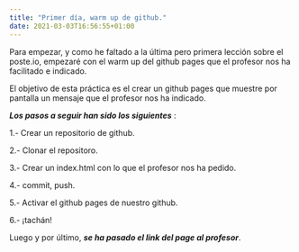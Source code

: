 ```yaml
---
title: "Primer día, warm up de github."
date: 2021-03-03T16:56:55+01:00
---
```


Para empezar, y como he faltado a la última pero primera lección sobre
el poste.io, empezaré con el warm up del github pages que el profesor
nos ha facilitado e indicado. 

El objetivo de esta práctica es el crear un github pages que muestre
por pantalla un mensaje que el profesor nos ha indicado.


***Los pasos a seguir han sido los siguientes*** :

1.- Crear un repositorio de github.

2.- Clonar el repositoro.

3.- Crear un index.html con lo que el profesor nos ha pedido.

4.- commit, push.

5.- Activar el github pages de nuestro github.

6.- ¡tachán!



Luego y por último, ***se ha pasado el link del page al profesor***. 